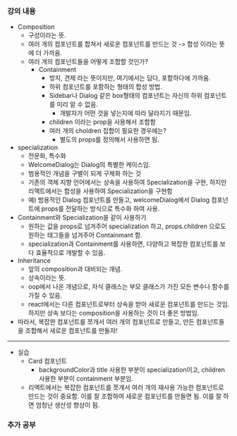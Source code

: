 ### 강의 내용

- Composition
  - 구성이라는 뜻.
  - 여러 개의 컴포넌트를 합쳐서 새로운 컴포넌트를 만드는 것 -> 합성 이라는 뜻에 더 가까움.
  - 여러 개의 컴포넌트들을 어떻게 조합할 것인가?
    - Containment
      - 방지, 견제 라는 뜻이지만, 여기에서는 담다, 포함하다에 가까움.
      - 하위 컴포넌트를 포함하는 형태의 합성 방법.
      - Sidebar나 Dialog 같은 box형태의 컴포넌트는 자신의 하위 컴포넌트를 미리 알 수 없음.
        - 개발자가 어떤 것을 넣는지에 따라 달라지기 때문임.
      - children 이라는 prop을 사용해서 조합함
      - 여러 개의 choldren 집합이 필요한 경우에는?
        - 별도의 props를 정의해서 사용하면 됨.
- specialization
  - 전문화, 특수화
  - WelcomeDialog는 Dialog의 특별한 케이스임.
  - 범용적인 개념을 구별이 되게 구체화 하는 것
  - 기존의 객체 지향 언어에서는 상속을 사용하여 Specialization을 구현, 하지만 리액트에서는 합성을 사용하여 Specialization을 구현함
  - 예) 범용적인 Dialog 컴포넌트를 만들고, welcomeDialog에서 Dialog 컴포넌트에 props를 전달하는 방식으로 특수화 하여 사용.
- Containment와 Specialization을 같이 사용하기
  - 원하는 값을 props로 넘겨주어 specialization 하고, props.children 으로도 원하는 태그들을 넘겨주어 Containmant 함.
  - specialization과 Containment를 사용하면, 다양하고 복잡한 컴포넌트를 보다 효율적으로 개발할 수 있음.
- Inheritance
  - 앞의 composition과 대비되는 개념.
  - 상속이라는 뜻.
  - oop에서 나온 개념으로, 자식 클래스는 부모 클래스가 가진 모든 변수나 함수를 가질 수 있음.
  - react에서는 다른 컴포넌트로부터 상속을 받아 새로운 컴포넌트를 만드는 것임. 하지만 상속 보다는 composition을 사용하는 것이 더 좋은 방법임.
- 따라서, 복잡한 컴포넌트를 쪼개서 여러 개의 컴포넌트로 만들고, 만든 컴포넌트들을 조합해서 새로운 컴포넌트를 만들자!

---

- 실습
  - Card 컴포넌트
    - backgroundColor과 title 사용한 부분이 specialization이고, children 사용한 부분이 containment 부분임.
  - 리액트에서는 복잡한 컴포넌트를 쪼개서 여러 개의 재사용 가능한 컴포넌트로 만드는 것이 중요함. 이를 잘 조합하여 새로운 컴포넌트를 만들면 됨. 이를 잘 하면 엄청난 생산성 향상이 됨.

### 추가 공부
